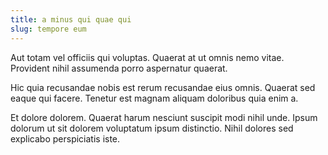 ```yaml
---
title: a minus qui quae qui
slug: tempore eum
---
```


Aut totam vel officiis qui voluptas. Quaerat at ut omnis nemo vitae. Provident nihil assumenda porro aspernatur quaerat.

Hic quia recusandae nobis est rerum recusandae eius omnis. Quaerat sed eaque qui facere. Tenetur est magnam aliquam doloribus quia enim a.

Et dolore dolorem. Quaerat harum nesciunt suscipit modi nihil unde. Ipsum dolorum ut sit dolorem voluptatum ipsum distinctio. Nihil dolores sed explicabo perspiciatis iste.
